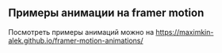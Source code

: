 ## Примеры анимации на framer motion

Посмотреть примеры анимаций можно на https://maximkin-alek.github.io/framer-motion-animations/
